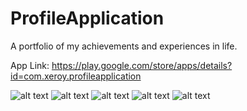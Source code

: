 # ProfileApplication
A portfolio of my achievements and experiences in life.

App Link: https://play.google.com/store/apps/details?id=com.xeroy.profileapplication

![alt text](https://github.com/xeroyzenith/ProfileApplication/blob/master/Screenshot_20180416-230902.jpg)
![alt text](https://github.com/xeroyzenith/ProfileApplication/blob/master/Screenshot_20180416-230912.jpg)
![alt text](https://github.com/xeroyzenith/ProfileApplication/blob/master/Screenshot_20180416-230917.jpg)
![alt text](https://github.com/xeroyzenith/ProfileApplication/blob/master/Screenshot_20180416-230927.jpg)
![alt text](https://github.com/xeroyzenith/ProfileApplication/blob/master/Screenshot_20180416-230932.jpg)
